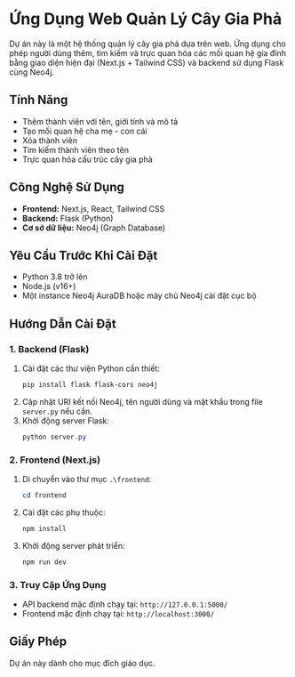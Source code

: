 # Ứng Dụng Web Quản Lý Cây Gia Phả

Dự án này là một hệ thống quản lý cây gia phả dựa trên web. Ứng dụng cho phép người dùng thêm, tìm kiếm và trực quan hóa các mối quan hệ gia đình bằng giao diện hiện đại (Next.js + Tailwind CSS) và backend sử dụng Flask cùng Neo4j.

## Tính Năng
- Thêm thành viên với tên, giới tính và mô tả
- Tạo mối quan hệ cha mẹ - con cái
- Xóa thành viên
- Tìm kiếm thành viên theo tên
- Trực quan hóa cấu trúc cây gia phả

## Công Nghệ Sử Dụng
- **Frontend:** Next.js, React, Tailwind CSS
- **Backend:** Flask (Python)
- **Cơ sở dữ liệu:** Neo4j (Graph Database)

## Yêu Cầu Trước Khi Cài Đặt
- Python 3.8 trở lên
- Node.js (v16+)
- Một instance Neo4j AuraDB hoặc máy chủ Neo4j cài đặt cục bộ

## Hướng Dẫn Cài Đặt

### 1. Backend (Flask)
1. Cài đặt các thư viện Python cần thiết:
   ```powershell
   pip install flask flask-cors neo4j
   ```
2. Cập nhật URI kết nối Neo4j, tên người dùng và mật khẩu trong file `server.py` nếu cần.
3. Khởi động server Flask:
   ```powershell
   python server.py
   ```

### 2. Frontend (Next.js)
1. Di chuyển vào thư mục `.\frontend`:
   ```powershell
   cd frontend
   ```
2. Cài đặt các phụ thuộc:
   ```powershell
   npm install
   ```
3. Khởi động server phát triển:
   ```powershell
   npm run dev
   ```

### 3. Truy Cập Ứng Dụng
- API backend mặc định chạy tại: `http://127.0.0.1:5000/`
- Frontend mặc định chạy tại: `http://localhost:3000/`

## Giấy Phép
Dự án này dành cho mục đích giáo dục.
